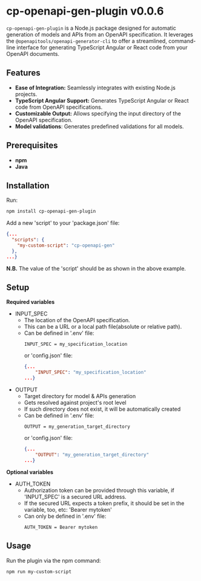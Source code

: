 # cp-openapi-gen-plugin v0.0.6

`cp-openapi-gen-plugin` is a Node.js package designed for automatic generation of models and APIs from an OpenAPI specification. It leverages the `@openapitools/openapi-generator-cli` to offer a streamlined, command-line interface for generating TypeScript Angular or React code from your OpenAPI documents.

## Features

- **Ease of Integration:** Seamlessly integrates with existing Node.js projects.
- **TypeScript Angular Support:** Generates TypeScript Angular or React code from OpenAPI specifications.
- **Customizable Output:** Allows specifying the input directory of the OpenAPI specification.
- **Model validations**: Generates predefined validations for all models.

## Prerequisites

- **npm**
- **Java**

## Installation
Run:
```bash
npm install cp-openapi-gen-plugin
```
Add a new 'script' to your 'package.json' file:
```json
{...
  "scripts": {
    "my-custom-script": "cp-openapi-gen"
  },
...}
```
**N.B.** The value of the 'script' should be as shown in the above example.

## Setup

**Required variables**
- INPUT_SPEC
    - The location of the OpenAPI specification. 
    - This can be a URL or a local path file(absolute or relative path).
    - Can be defined in '.env' file:
        ``` env
        INPUT_SPEC = my_specification_location
        ```
        or 'config.json' file:
        ```json
        {...
            "INPUT_SPEC": "my_specification_location"
        ...}
        ```
- OUTPUT
  - Target directory for model & APIs generation
  - Gets resolved against project's root level
  - If such directory does not exist, it will be automatically created
  - Can be defined in '.env' file:
      ``` env
      OUTPUT = my_generation_target_directory
      ```
      or 'config.json' file:
      ```json
      {...
          "OUTPUT": "my_generation_target_directory"
      ...}
      ```


**Optional variables**
- AUTH_TOKEN
    - Authorization token can be provided through this variable, if 'INPUT_SPEC' is a secured URL address.
    - If the secured URL expects a token prefix, it should be set in the variable, too, etc: 'Bearer mytoken'
    - Can only be defined in '.env' file:
        ```env
        AUTH_TOKEN = Bearer mytoken
        ```

## Usage

Run the plugin via the npm command:
```bash
npm run my-custom-script
```